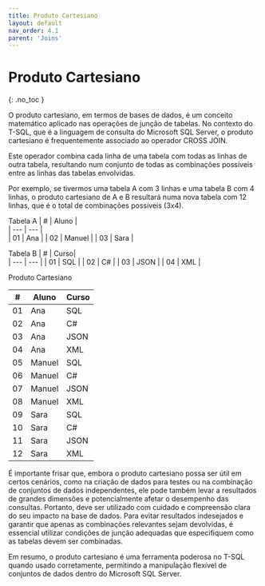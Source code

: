 ```yaml
---
title: Produto Cartesiano
layout: default
nav_order: 4.1
parent: 'Joins'
---
```


# Produto Cartesiano
{: .no_toc }

O produto cartesiano, em termos de bases de dados, é um conceito matemático aplicado nas operações de junção de tabelas. No contexto do T-SQL, que é a linguagem de consulta do Microsoft SQL Server, o produto cartesiano é frequentemente associado ao operador CROSS JOIN. 

Este operador combina cada linha de uma tabela com todas as linhas de outra tabela, resultando num conjunto de todas as combinações possíveis entre as linhas das tabelas envolvidas. 

Por exemplo, se tivermos uma tabela A com 3 linhas e uma tabela B com 4 linhas, o produto cartesiano de A e B resultará numa nova tabela com 12 linhas, que é o total de combinações possíveis (3x4).


Tabela A
| # | Aluno |  
| --- | --- |   
| 01 | Ana    |
| 02 | Manuel |
| 03 | Sara   |

 Tabela B
| # | Curso|      
| --- | --- | 
| 01 | SQL     |
| 02 | C#      |
| 03 | JSON    |
| 04 | XML     |

Produto  Cartesiano 

| # | Aluno | Curso | 
| --- | --- | --- | 
| 01 | Ana    | SQL     |
| 02 | Ana    | C#      |
| 03 | Ana    | JSON    |
| 04 | Ana    | XML     |
| 05 | Manuel | SQL     |
| 06 | Manuel | C#      |
| 07 | Manuel | JSON    |
| 08 | Manuel | XML     |
| 09 | Sara   | SQL     |
| 10 | Sara   | C#      |
| 11 | Sara   | JSON    |
| 12 | Sara   | XML     |



É importante frisar que, embora o produto cartesiano possa ser útil em certos cenários, como na criação de dados para testes ou na combinação de conjuntos de dados independentes, ele pode também levar a resultados de grandes dimensões e potencialmente afetar o desempenho das consultas. Portanto, deve ser utilizado com cuidado e compreensão clara do seu impacto na base de dados. Para evitar resultados indesejados e garantir que apenas as combinações relevantes sejam devolvidas, é essencial utilizar condições de junção adequadas que especifiquem como as tabelas devem ser combinadas. 

Em resumo, o produto cartesiano é uma ferramenta poderosa no T-SQL quando usado corretamente, permitindo a manipulação flexível de conjuntos de dados dentro do Microsoft SQL Server.


<br>